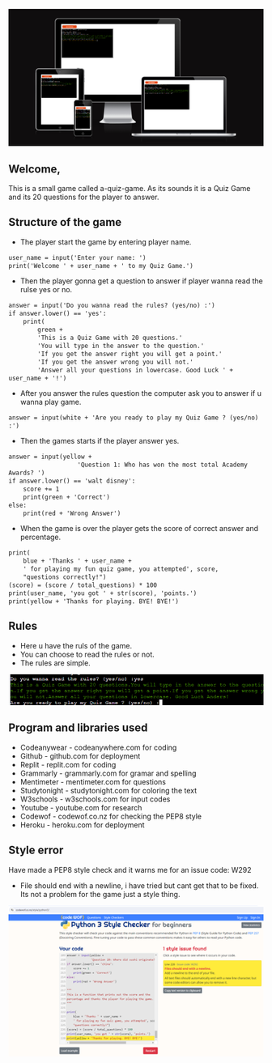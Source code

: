![](image-readme/responsive.png)

## Welcome,

This is a small game called a-quiz-game. As its sounds it is a Quiz Game and its 20 questions for the player to answer.

## Structure of the game

- The player start the game by entering player name.
``` 
user_name = input('Enter your name: ')
print('Welcome ' + user_name + ' to my Quiz Game.')
```

- Then the player gonna get a question to answer if player wanna read the rulse yes or no.
```
answer = input('Do you wanna read the rules? (yes/no) :')
if answer.lower() == 'yes':
    print(
        green +
        'This is a Quiz Game with 20 questions.'
        'You will type in the answer to the question.'
        'If you get the answer right you will get a point.'
        'If you get the answer wrong you will not.'
        'Answer all your questions in lowercase. Good Luck ' + user_name + '!')
```
- After you answer the rules question the computer ask you to answer if u wanna play game.
```
answer = input(white + 'Are you ready to play my Quiz Game ? (yes/no) :')
```
- Then the games starts if the player answer yes.

```
answer = input(yellow +
                   'Question 1: Who has won the most total Academy Awards? ')
if answer.lower() == 'walt disney':
    score += 1
    print(green + 'Correct')
else:
    print(red + 'Wrong Answer')
```
- When the game is over the player gets the score of correct answer and percentage.

```
print(
    blue + 'Thanks ' + user_name +
    ' for playing my fun quiz game, you attempted', score,
    "questions correctly!")
(score) = (score / total_questions) * 100
print(user_name, 'you got ' + str(score), 'points.')
print(yellow + 'Thanks for playing. BYE! BYE!')
```

## Rules
- Here u have the ruls of the game.
- You can choose to read the rules or not.
- The rules are simple.

![](image-readme/rules.png)

## Program and libraries used

- Codeanywear - codeanywhere.com for coding
- Github - github.com for deployment
- Replit - replit.com for coding
- Grammarly - grammarly.com for gramar and spelling
- Mentimeter - mentimeter.com for questions
- Studytonight - studytonight.com  for coloring the text
- W3schools - w3schools.com for input codes
- Youtube - youtube.com for research
- Codewof - codewof.co.nz for checking the PEP8 style
- Heroku - heroku.com for deployment

## Style error

Have made a PEP8 style check and it warns me for an issue code: W292

- File should end with a newline, i have tried but cant get that to be fixed. Its not a problem for the game just a style thing.

![](image-readme/pep8stylecheck.png)